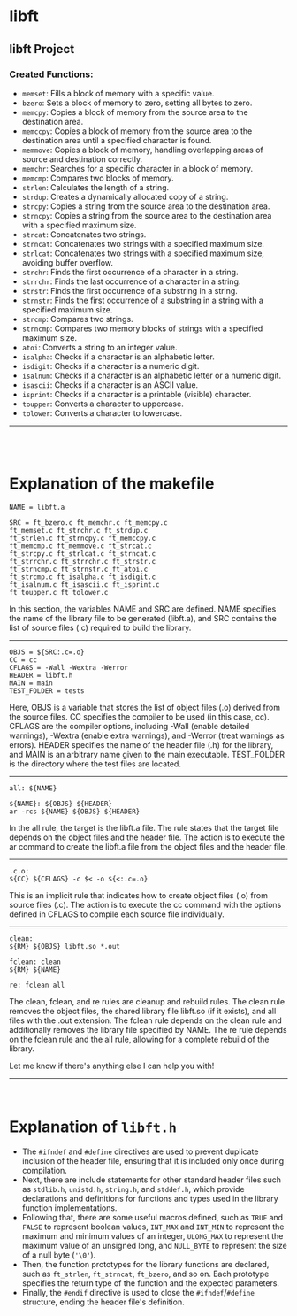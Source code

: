 # libft
## libft Project

### Created Functions:

- `memset`: Fills a block of memory with a specific value.
- `bzero`: Sets a block of memory to zero, setting all bytes to zero.
- `memcpy`: Copies a block of memory from the source area to the destination area.
- `memccpy`: Copies a block of memory from the source area to the destination area until a specified character is found.
- `memmove`: Copies a block of memory, handling overlapping areas of source and destination correctly.
- `memchr`: Searches for a specific character in a block of memory.
- `memcmp`: Compares two blocks of memory.
- `strlen`: Calculates the length of a string.
- `strdup`: Creates a dynamically allocated copy of a string.
- `strcpy`: Copies a string from the source area to the destination area.
- `strncpy`: Copies a string from the source area to the destination area with a specified maximum size.
- `strcat`: Concatenates two strings.
- `strncat`: Concatenates two strings with a specified maximum size.
- `strlcat`: Concatenates two strings with a specified maximum size, avoiding buffer overflow.
- `strchr`: Finds the first occurrence of a character in a string.
- `strrchr`: Finds the last occurrence of a character in a string.
- `strstr`: Finds the first occurrence of a substring in a string.
- `strnstr`: Finds the first occurrence of a substring in a string with a specified maximum size.
- `strcmp`: Compares two strings.
- `strncmp`: Compares two memory blocks of strings with a specified maximum size.
- `atoi`: Converts a string to an integer value.
- `isalpha`: Checks if a character is an alphabetic letter.
- `isdigit`: Checks if a character is a numeric digit.
- `isalnum`: Checks if a character is an alphabetic letter or a numeric digit.
- `isascii`: Checks if a character is an ASCII value.
- `isprint`: Checks if a character is a printable (visible) character.
- `toupper`: Converts a character to uppercase.
- `tolower`: Converts a character to lowercase.

<hr>
<br><br>

# Explanation of the makefile

```
NAME = libft.a

SRC = ft_bzero.c ft_memchr.c ft_memcpy.c
ft_memset.c ft_strchr.c ft_strdup.c
ft_strlen.c ft_strncpy.c ft_memccpy.c
ft_memcmp.c ft_memmove.c ft_strcat.c
ft_strcpy.c ft_strlcat.c ft_strncat.c
ft_strrchr.c ft_strrchr.c ft_strstr.c
ft_strncmp.c ft_strnstr.c ft_atoi.c
ft_strcmp.c ft_isalpha.c ft_isdigit.c
ft_isalnum.c ft_isascii.c ft_isprint.c
ft_toupper.c ft_tolower.c
```

<p>
In this section, the variables NAME and SRC are defined. NAME specifies the name of the library file to be generated (libft.a), and SRC contains the list of source files (.c) required to build the library.
</p>
<hr>



```
OBJS = ${SRC:.c=.o}
CC = cc
CFLAGS = -Wall -Wextra -Werror
HEADER = libft.h
MAIN = main
TEST_FOLDER = tests
```

<p>
Here, OBJS is a variable that stores the list of object files (.o) derived from the source files. CC specifies the compiler to be used (in this case, cc). CFLAGS are the compiler options, including -Wall (enable detailed warnings), -Wextra (enable extra warnings), and -Werror (treat warnings as errors). HEADER specifies the name of the header file (.h) for the library, and MAIN is an arbitrary name given to the main executable. TEST_FOLDER is the directory where the test files are located.
</p>
<hr>

```
all: ${NAME}

${NAME}: ${OBJS} ${HEADER}
ar -rcs ${NAME} ${OBJS} ${HEADER}
```

<p>
In the all rule, the target is the libft.a file. The rule states that the target file depends on the object files and the header file. The action is to execute the ar command to create the libft.a file from the object files and the header file.
</p>
<hr>


```
.c.o:
${CC} ${CFLAGS} -c $< -o ${<:.c=.o}
```

<p>
This is an implicit rule that indicates how to create object files (.o) from source files (.c). The action is to execute the cc command with the options defined in CFLAGS to compile each source file individually.
</p>
<hr>

```
clean:
${RM} ${OBJS} libft.so *.out

fclean: clean
${RM} ${NAME}

re: fclean all
```

<p> The clean, fclean, and re rules are cleanup and rebuild rules. The clean rule removes the object files, the shared library file libft.so (if it exists), and all files with the .out extension. The fclean rule depends on the clean rule and additionally removes the library file specified by NAME. The re rule depends on the fclean rule and the all rule, allowing for a complete rebuild of the library.
</p>

Let me know if there's anything else I can help you with!

<hr>
<br>

# Explanation of `libft.h`
- The `#ifndef` and `#define` directives are used to prevent duplicate inclusion of the header file, ensuring that it is included only once during compilation.
- Next, there are include statements for other standard header files such as `stdlib.h`, `unistd.h`, `string.h`, and `stddef.h`, which provide declarations and definitions for functions and types used in the library function implementations.
- Following that, there are some useful macros defined, such as `TRUE` and `FALSE` to represent boolean values, `INT_MAX` and `INT_MIN` to represent the maximum and minimum values of an integer, `ULONG_MAX` to represent the maximum value of an unsigned long, and `NULL_BYTE` to represent the size of a null byte (`'\0'`).
- Then, the function prototypes for the library functions are declared, such as `ft_strlen`, `ft_strncat`, `ft_bzero`, and so on. Each prototype specifies the return type of the function and the expected parameters.
- Finally, the `#endif` directive is used to close the `#ifndef`/`#define` structure, ending the header file's definition.